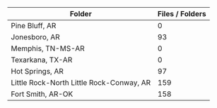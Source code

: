 | Folder                                   |   Files / Folders |
|------------------------------------------|-------------------|
| Pine Bluff, AR                           |                 0 |
| Jonesboro, AR                            |                93 |
| Memphis, TN-MS-AR                        |                 0 |
| Texarkana, TX-AR                         |                 0 |
| Hot Springs, AR                          |                97 |
| Little Rock-North Little Rock-Conway, AR |               159 |
| Fort Smith, AR-OK                        |               158 |